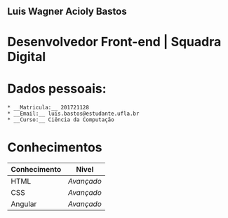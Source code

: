 ##  Luis Wagner Acioly Bastos

# Desenvolvedor Front-end | Squadra Digital

# Dados pessoais:

    * __Matricula:__ 201721128
    * __Email:__ luis.bastos@estudante.ufla.br
    * __Curso:__ Ciência da Computação

# Conhecimentos

| Conhecimento | Nivel      |
|--------------|------------|
| HTML         | *Avançado* |
| CSS          | *Avançado* |
| Angular      | *Avançado* |


